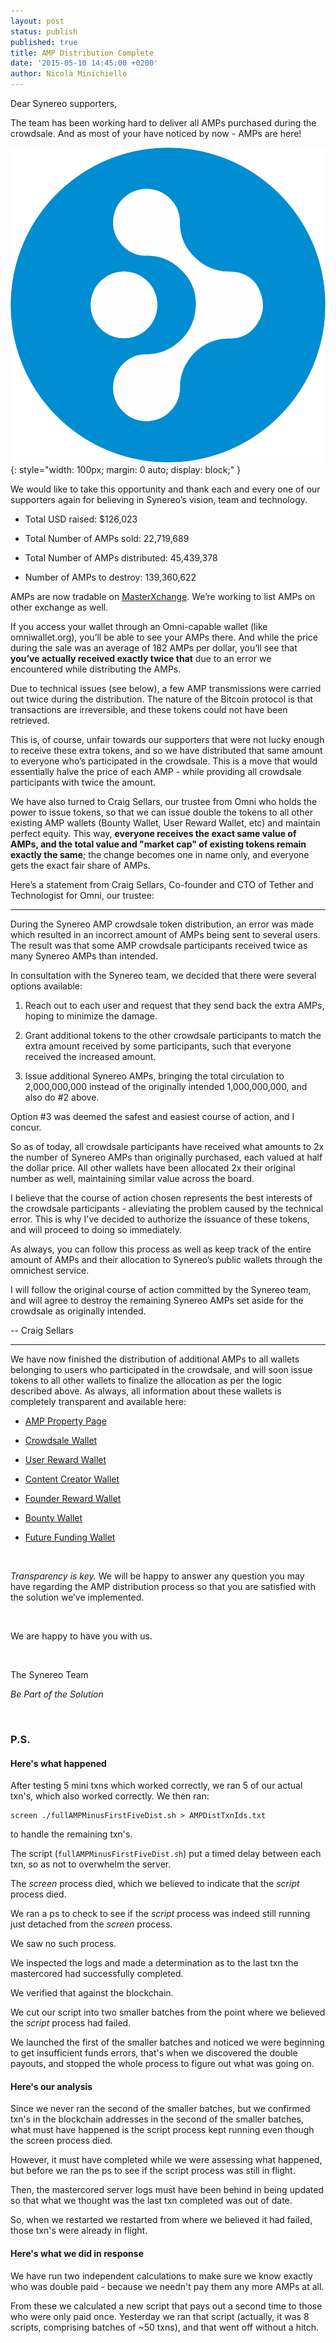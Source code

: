 ```yaml
---
layout: post
status: publish
published: true
title: AMP Distribution Complete
date: '2015-05-10 14:45:00 +0200'
author: Nicola Minichiello
---
```


Dear Synereo supporters,

The team has been working hard to deliver all AMPs purchased during the crowdsale. And as most of your have noticed by now - AMPs are here! 

![AMP](/img/uploads/amp.png){: style="width: 100px; margin: 0 auto; display: block;" }

We would like to take this opportunity and thank each and every one of our supporters again for believing in Synereo’s vision, team and technology.

* Total USD raised: $126,023

* Total Number of AMPs sold: 22,719,689

* Total Number of AMPs distributed: 45,439,378

* Number of AMPs to destroy: 139,360,622

AMPs are now tradable on [MasterXchange](https://masterxchange.com/market.php?currency=mscamp). We’re working to list AMPs on other exchange as well.

If you access your wallet through an Omni-capable wallet (like omniwallet.org), you’ll be able to see your AMPs there. And while the price during the sale was an average of 182 AMPs per dollar, you’ll see that **you’ve actually received exactly twice that** due to an error we encountered while distributing the AMPs. 

Due to technical issues (see below), a few AMP transmissions were carried out twice during the distribution. The nature of the Bitcoin protocol is that transactions are irreversible, and these tokens could not have been retrieved.

This is, of course, unfair towards our supporters that were not lucky enough to receive these extra tokens, and so we have distributed that same amount to everyone who’s participated in the crowdsale. This is a move that would essentially halve the price of each AMP - while providing all crowdsale participants with twice the amount. 

We have also turned to Craig Sellars, our trustee from Omni who holds the power to issue tokens, so that we can issue double the tokens to all other existing AMP wallets (Bounty Wallet, User Reward Wallet, etc) and maintain perfect equity. This way, **everyone receives the exact same value of AMPs, and the total value and "market cap" of existing tokens remain exactly the same**; the change becomes one in name only, and everyone gets the exact fair share of AMPs. 

Here’s a statement from Craig Sellars, Co-founder and CTO of Tether and Technologist for Omni, our trustee:

<hr>

During the Synereo AMP crowdsale token distribution, an error was made which resulted in an incorrect amount of AMPs being sent to several users. The result was that some AMP crowdsale participants received twice as many Synereo AMPs than intended.

In consultation with the Synereo team, we decided that there were several options available:

1. Reach out to each user and request that they send back the extra AMPs, hoping to minimize the damage.

2. Grant additional tokens to the other crowdsale participants to match the extra amount received by some participants, such that everyone received the increased amount.

3. Issue additional Synereo AMPs, bringing the total circulation to 2,000,000,000 instead of the originally intended 1,000,000,000, and also do #2 above.

Option #3 was deemed the safest and easiest course of action, and I concur.

So as of today, all crowdsale participants have received what amounts to 2x the number of Synereo AMPs than originally purchased, each valued at half the dollar price. All other wallets have been allocated 2x their original number as well, maintaining similar value across the board. 


I believe that the course of action chosen represents the best interests of the crowdsale participants - alleviating the problem caused by the technical error. This is why I've decided to authorize the issuance of these tokens, and will proceed to doing so immediately. 


As always, you can follow this process as well as keep track of the entire amount of AMPs and their allocation to Synereo’s public wallets through the omnichest service.

I will follow the original course of action committed by the Synereo team, and will agree to destroy the remaining Synereo AMPs set aside for the crowdsale as originally intended.

-- Craig Sellars

<hr>

We have now finished the distribution of additional AMPs to all wallets belonging to users who participated in the crowdsale, and will soon issue tokens to all other wallets to finalize the allocation as per the logic described above. As always, all information about these wallets is completely transparent and available here:

* [AMP Property Page](http://omnichest.info/lookupsp.aspx?sp=39)

* [Crowdsale Wallet](http://omnichest.info/lookupadd.aspx?address=3Q7T1ES6atTpeSid3w17HS3eEsHbhQC9jf) 

* [User Reward Wallet](http://omnichest.info/lookupadd.aspx?address=38X3p54WftkmiQmywwzvQzv5ZmbpwWndLL) 

* [Content Creator Wallet](http://omnichest.info/lookupadd.aspx?address=3594LvBdb7epiJQ3domUH52p3UFMJK7AoW)

* [Founder Reward Wallet](http://omnichest.info/lookupadd.aspx?address=3AKjXkuBEyaXfuXVfdf1VUBAzGPR49NifM)

* [Bounty Wallet](http://omnichest.info/lookupadd.aspx?address=3No5y1WuEh4LSEFNngyPdEmyMUqS8rBCWb) 

* [Future Funding Wallet](http://omnichest.info/lookupadd.aspx?address=34MWvp1xfxaaqXENxWW45uqDfuNY9f8hr2) 

<br>

*Transparency is key.* We will be happy to answer any question you may have regarding the AMP distribution process so that you are satisfied with the solution we’ve implemented.

<br>

We are happy to have you with us.

<br>

The Synereo Team

*Be Part of the Solution*

<br>

### P.S.

#### Here's what happened

After testing 5 mini txns which worked correctly, we ran 5 of our actual txn's, which also worked correctly. We then ran:

    screen ./fullAMPMinusFirstFiveDist.sh > AMPDistTxnIds.txt

to handle the remaining txn's.

The script (`fullAMPMinusFirstFiveDist.sh`) put a timed delay between each txn, so as not to overwhelm the server.

The *screen* process died, which we believed to indicate that the *script* process died.

We ran a ps to check to see if the *script* process was indeed still running just detached from the *screen* process.

We saw no such process.

We inspected the logs and made a determination as to the last txn the mastercored had successfully completed.

We verified that against the blockchain.

We cut our script into two smaller batches from the point where we believed the *script* process had failed.

We launched the first of the smaller batches and noticed we were beginning to get insufficient funds errors, that's when we discovered the double payouts, and stopped the whole process to figure out what was going on.

#### Here's our analysis

Since we never ran the second of the smaller batches, but we confirmed txn's in the blockchain addresses in the second of the smaller batches, what must have happened is the script process kept running even though the screen process died.

However, it must have completed while we were assessing what happened, but before we ran the ps to see if the script process was still in flight.

Then, the mastercored server logs must have been behind in being updated so that what we thought was the last txn completed was out of date.

So, when we restarted we restarted from where we believed it had failed, those txn's were already in flight.

#### Here's what we did in response

We have run two independent calculations to make sure we know exactly who was double paid - because we needn't pay them any more AMPs at all.

From these we calculated a new script that pays out a second time to those who were only paid once. Yesterday we ran that script (actually, it was 8 scripts, comprising batches of ~50 txns), and that went off without a hitch.


